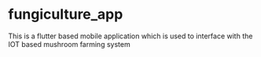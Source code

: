 # fungiculture_app

This is a flutter based mobile application which is used to interface with the IOT based mushroom farming system
